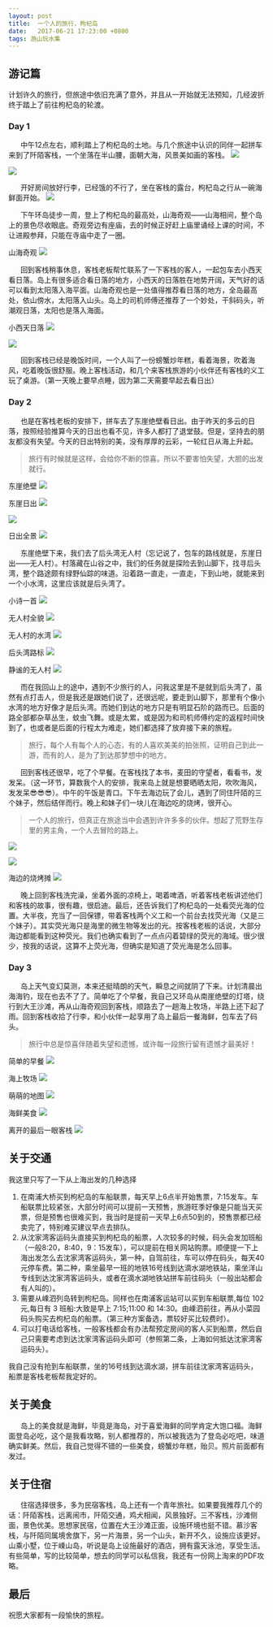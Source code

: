 ```yaml
---
layout: post
title:  一个人的旅行，枸杞岛
date:   2017-06-21 17:23:00 +0800
tags: 游山玩水集
---
```


## 游记篇

计划许久的旅行，但旅途中依旧充满了意外，并且从一开始就无法预知，几经波折终于踏上了前往枸杞岛的轮渡。

### Day 1

&nbsp;&nbsp;&nbsp;&nbsp;&nbsp;&nbsp;中午12点左右，顺利踏上了枸杞岛的土地。与几个旅途中认识的同伴一起拼车来到了阡陌客栈，一个坐落在半山腰，面朝大海，风景美如画的客栈。
![](/assets/images/2017/枸杞岛Day1-1.jpg)

![](/assets/images/2017/枸杞岛Day1-2.jpg)

&nbsp;&nbsp;&nbsp;&nbsp;&nbsp;&nbsp;开好房间放好行李，已经饿的不行了，坐在客栈的露台，枸杞岛之行从一碗海鲜面开始。
![](/assets/images/2017/枸杞岛Day1-3.jpg)

&nbsp;&nbsp;&nbsp;&nbsp;&nbsp;&nbsp;下午环岛徒步一周，登上了枸杞岛的最高处，山海奇观——山海相间，整个岛上的景色尽收眼底。奇观旁边有座庙，去的时候正好赶上庙里诵经上课的时间，不让进殿参拜，只能在寺庙中走了一圈。

山海奇观
![](/assets/images/2017/枸杞岛Day1-4.jpg)

&nbsp;&nbsp;&nbsp;&nbsp;&nbsp;&nbsp;回到客栈稍事休息，客栈老板帮忙联系了一下客栈的客人，一起包车去小西天看日落。岛上有很多适合看日落的地方，小西天的日落胜在地势开阔，天气好的话可以看到太阳落入海平面。山海奇观也是一处值得推荐看日落的地方，全岛最高处，依山傍水，太阳落入山头。岛上的司机师傅还推荐了一个妙处，干斜码头，听潮观日落，太阳也是落入海面。

小西天日落
![](/assets/images/2017/枸杞岛Day1-5.jpg)

![](/assets/images/2017/枸杞岛Day1-6.jpg)

&nbsp;&nbsp;&nbsp;&nbsp;&nbsp;&nbsp;回到客栈已经是晚饭时间，一个人叫了一份螃蟹炒年糕，看着海景，吹着海风，吃着晚饭很舒服。晚上客栈活动，和几个来客栈旅游的小伙伴还有客栈的义工玩了桌游。（第一天晚上要早点睡，因为第二天需要早起去看日出）


### Day 2

&nbsp;&nbsp;&nbsp;&nbsp;&nbsp;&nbsp;也是在客栈老板的安排下，拼车去了东崖绝壁看日出。由于昨天的多云的日落，按照经验推算今天的日出也看不见，许多人都打了退堂鼓。但是，坚持去的朋友都没有失望。今天的日出特别的美，没有厚厚的云彩，一轮红日从海上升起。
> 旅行有时候就是这样，会给你不断的惊喜。所以不要害怕失望，大胆的出发就行。

东崖绝壁
![](/assets/images/2017/枸杞岛Day2-1.jpg)

东崖日出
![](/assets/images/2017/枸杞岛Day2-2.jpg)

![](/assets/images/2017/枸杞岛Day2-3.jpg)

日出全景
![](/assets/images/2017/枸杞岛Day2-4.jpg)

&nbsp;&nbsp;&nbsp;&nbsp;&nbsp;&nbsp;东崖绝壁下来，我们去了后头湾无人村（忘记说了，包车的路线就是，东崖日出——无人村）。村落藏在山谷之中，我们的任务就是探险去到山脚下，找寻后头湾，整个路途颇有绿野仙踪的味道。沿着路一直走，一直走，下到山地，就能来到一个小水湾，这里应该就是后头湾了。

小诗一首
![](/assets/images/2017/枸杞岛Day2-5.jpg)

无人村全貌
![](/assets/images/2017/枸杞岛Day2-6.jpg)

无人村的水湾
![](/assets/images/2017/枸杞岛Day2-8.jpg)

后头湾路标
![](/assets/images/2017/枸杞岛Day2-9.jpg)

静谧的无人村
![](/assets/images/2017/枸杞岛Day2-10.jpg)

&nbsp;&nbsp;&nbsp;&nbsp;&nbsp;&nbsp;而在我回山上的途中，遇到不少旅行的人，问我这里是不是就到后头湾了，虽然有点打击人，但是我还是跟她们说了，还很远呢，要走到山脚下，那里有个像小水湾的地方好像才是后头湾。而她们到达的地方只是有明显石阶的路而已。后面的路全部都杂草丛生，蚊虫飞舞。或是太累，或是因为和司机师傅约定的返程时间快到了，也或者是后面的行程太为难走，她们都选择了放弃接下来的旅程。
> 旅行，每个人有每个人的心态，有的人喜欢美美的拍张照，证明自己到此一游，而有的人，是为了到达那梦想中的地方。



&nbsp;&nbsp;&nbsp;&nbsp;&nbsp;&nbsp;回到客栈还很早，吃了个早餐。在客栈找了本书，麦田的守望者，看看书，发发呆。（这一环节，算数我个人的安排，我来岛上就是想要晒晒太阳，吹吹海风，发发呆😎😎😎）。中午的午饭是青口。下午去海边玩了会儿，遇到了同住阡陌的三个妹子，然后结伴而行。晚上和妹子们一块儿在海边吃的烧烤，很开心。
> 一个人的旅行，但真正在旅途当中会遇到许许多多的伙伴。想起了荒野生存里的男主角，一个人去冒险的路上。

![](/assets/images/2017/枸杞岛Day2-12.jpg)

![](/assets/images/2017/枸杞岛Day2-13.jpg)

海边的烧烤摊
![](/assets/images/2017/枸杞岛Day3-4.jpg)

&nbsp;&nbsp;&nbsp;&nbsp;&nbsp;&nbsp;晚上回到客栈洗完澡，坐着外面的凉椅上，喝着啤酒，听着客栈老板讲述他们和客栈的故事，很有趣，很启迪。最后，还告诉我们了枸杞岛的一处看荧光海的位置。大半夜，充当了一回保镖，带着客栈两个义工和一个前台去找荧光海（又是三个妹子）。其实荧光海只是海里的微生物等发出的光。按客栈老板的话说，大部分海边都能看到这种荧光。我们也确实看到了一点点闪着碧绿的荧光的海域。很少很少，按我的话说，这算不上荧光海，但确实是知道了荧光海是怎么回事。

### Day 3

&nbsp;&nbsp;&nbsp;&nbsp;&nbsp;&nbsp;岛上天气变幻莫测，本来还挺晴朗的天气，瞬息之间就阴了下来。计划清晨出海海钓，现在也去不了了。简单吃了个早餐，我自己又环岛从南崖绝壁的灯塔，绕行到大王沙滩，再从山海奇观回到客栈，顺路去了一趟海上牧场，半路上还下起了雨。回到客栈收拾了行李，和小伙伴一起享用了岛上最后一餐海鲜，包车去了码头。
> 旅行中总是惊喜伴随着失望和遗憾，或许每一段旅行留有遗憾才最美好！

简单的早餐
![](/assets/images/2017/枸杞岛Day3-1.jpg)

海上牧场
![](/assets/images/2017/枸杞岛Day3-2.jpg)

萌萌的地图
![](/assets/images/2017/枸杞岛Day3-6.jpg)

海鲜美食
![](/assets/images/2017/枸杞岛Day3-7.jpg)

离开的最后一眼客栈
![](/assets/images/2017/枸杞岛Day3-8.jpg)

## 关于交通

我这里只写了一下从上海出发的几种选择

1. 在南浦大桥买到枸杞岛的车船联票，每天早上6点半开始售票，7:15发车。车船联票比较紧张，大部分时间可以提前一天预售，旅游旺季好像是只能当天买票，但是预售也很难买到，我当时是提前一天早上6点50到的，预售票都已经卖完了，特别难买建议早点去排队。
2. 从沈家湾客运码头直接买到枸杞岛的船票，人次较多的时候，码头会发加班船（一般8:20，8:40，9：15发车），可以提前在相关网站购票。顺便提一下上海出发怎么去沈家湾客运码头，第一种，自驾前往，车可以停在码头，每天40元停车费。第二种，乘坐最早一班的地铁16号线到达滴水湖地铁站，乘坐洋山专线到达沈家湾客运码头，或者在滴水湖地铁站拼车前往码头（一般出站都会有人叫的）。
3. 需要从嵊泗列岛转到枸杞岛。同样也在南浦客运站可以买到车船联票,每位 102 元,每日有 3 班船:大致是早上 7:15;11:00 和 14:30。由嵊泗前往，再从小菜园码头购买去枸杞岛的船票。（第三种方案备选，票较好买比较费时）。
4. 可以打电话给客栈，一般客栈都会有办法帮预定房间的客人买到船票，然后自己只需要考虑到达沈家湾客运码头即可（参照第二条，上海如何抵达沈家湾客运码头）。

我自己没有抢到车船联票，坐的16号线到达滴水湖，拼车前往沈家湾客运码头，船票是客栈老板帮我定好的。



## 关于美食

&nbsp;&nbsp;&nbsp;&nbsp;&nbsp;&nbsp;岛上的美食就是海鲜，毕竟是海岛，对于喜爱海鲜的同学肯定大饱口福。海鲜面登岛必吃，这个是我看攻略，别人都推荐的，所以被我选为了登岛必吃吧，味道确实鲜美。然后，我自己觉得不错的一些美食，螃蟹炒年糕，贻贝。照片前面都有发过。



## 关于住宿

&nbsp;&nbsp;&nbsp;&nbsp;&nbsp;&nbsp;住宿选择很多，多为民宿客栈，岛上还有一个青年旅社。如果要我推荐几个的话：阡陌客栈，远离闹市，阡陌交通，鸡犬相闻，风景独好。三不客栈，沙滩侧面，景色优美。思想家民宿，位置在大王沙滩正面，设施环境也挺不错。慕沙客栈，与阡陌同属境舍旗下，另一片海景，另一个山头，新开不久，设施应该更好。山乘小墅，位于嵊山岛，听说是岛上设施最好的酒店，拥有露天泳池，享受生活。有些简单，写的比较简单，想去的同学可以私信我，我还有一份网上淘来的PDF攻略。



## 最后

祝愿大家都有一段愉快的旅程。

